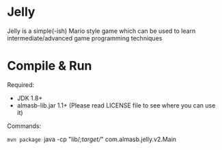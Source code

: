 Jelly
=====

Jelly is a simple(-ish) Mario style game which can be used
to learn intermediate/advanced game programming techniques

Compile & Run
=============

Required:
- JDK 1.8+
- almasb-lib.jar 1.1+ (Please read LICENSE file to see where you can use it)

Commands:

`mvn package
`java -cp "lib/*;target/*" com.almasb.jelly.v2.Main